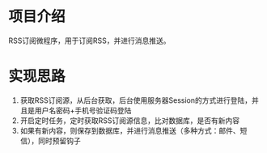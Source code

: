 # 项目介绍
RSS订阅微程序，用于订阅RSS，并进行消息推送。

# 实现思路
1. 获取RSS订阅源，从后台获取，后台使用服务器Session的方式进行登陆，并且是用户名密码+手机号验证码登陆
2. 开启定时任务，定时获取RSS订阅源信息，比对数据库，是否有新内容
3. 如果有新内容，则保存到数据库，并进行消息推送（多种方式：邮件、短信），同时预留钩子